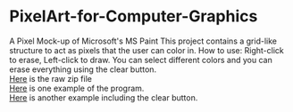 # PixelArt-for-Computer-Graphics
A Pixel Mock-up of Microsoft's MS Paint 
This project contains a grid-like structure to act as pixels that the user can color in.
How to use: Right-click to erase, Left-click to draw. You can select different colors and you can erase everything using the clear button.  
[Here](https://github.com/SerratedGraph77/Paint-for-Computer-Graphics/blob/main/Computer%20Graphics%20Project.zip) is the raw zip file  
[Here](https://github.com/SerratedGraph77/Paint-for-Computer-Graphics/blob/main/Example1.JPG) is one example of the program.  
[Here](https://github.com/SerratedGraph77/Paint-for-Computer-Graphics/blob/main/Example2.JPG) is another example including the clear button.  
